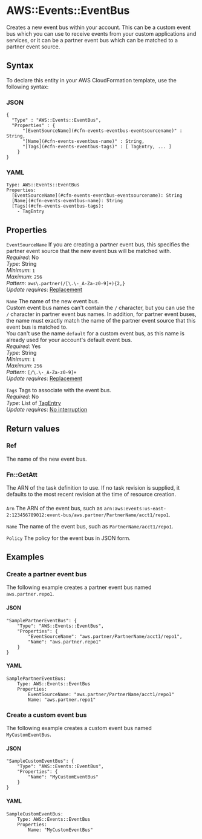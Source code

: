 # AWS::Events::EventBus<a name="aws-resource-events-eventbus"></a>

Creates a new event bus within your account\. This can be a custom event bus which you can use to receive events from your custom applications and services, or it can be a partner event bus which can be matched to a partner event source\.

## Syntax<a name="aws-resource-events-eventbus-syntax"></a>

To declare this entity in your AWS CloudFormation template, use the following syntax:

### JSON<a name="aws-resource-events-eventbus-syntax.json"></a>

```
{
  "Type" : "AWS::Events::EventBus",
  "Properties" : {
      "[EventSourceName](#cfn-events-eventbus-eventsourcename)" : String,
      "[Name](#cfn-events-eventbus-name)" : String,
      "[Tags](#cfn-events-eventbus-tags)" : [ TagEntry, ... ]
    }
}
```

### YAML<a name="aws-resource-events-eventbus-syntax.yaml"></a>

```
Type: AWS::Events::EventBus
Properties:
  [EventSourceName](#cfn-events-eventbus-eventsourcename): String
  [Name](#cfn-events-eventbus-name): String
  [Tags](#cfn-events-eventbus-tags):
    - TagEntry
```

## Properties<a name="aws-resource-events-eventbus-properties"></a>

`EventSourceName` <a name="cfn-events-eventbus-eventsourcename"></a>
If you are creating a partner event bus, this specifies the partner event source that the new event bus will be matched with\.  
_Required_: No  
_Type_: String  
_Minimum_: `1`  
_Maximum_: `256`  
_Pattern_: `aws\.partner(/[\.\-_A-Za-z0-9]+){2,}`  
_Update requires_: [Replacement](https://docs.aws.amazon.com/AWSCloudFormation/latest/UserGuide/using-cfn-updating-stacks-update-behaviors.html#update-replacement)

`Name` <a name="cfn-events-eventbus-name"></a>
The name of the new event bus\.  
Custom event bus names can't contain the `/` character, but you can use the `/` character in partner event bus names\. In addition, for partner event buses, the name must exactly match the name of the partner event source that this event bus is matched to\.  
You can't use the name `default` for a custom event bus, as this name is already used for your account's default event bus\.  
_Required_: Yes  
_Type_: String  
_Minimum_: `1`  
_Maximum_: `256`  
_Pattern_: `[/\.\-_A-Za-z0-9]+`  
_Update requires_: [Replacement](https://docs.aws.amazon.com/AWSCloudFormation/latest/UserGuide/using-cfn-updating-stacks-update-behaviors.html#update-replacement)

`Tags` <a name="cfn-events-eventbus-tags"></a>
Tags to associate with the event bus\.  
_Required_: No  
_Type_: List of [TagEntry](aws-properties-events-eventbus-tagentry.md)  
_Update requires_: [No interruption](https://docs.aws.amazon.com/AWSCloudFormation/latest/UserGuide/using-cfn-updating-stacks-update-behaviors.html#update-no-interrupt)

## Return values<a name="aws-resource-events-eventbus-return-values"></a>

### Ref<a name="aws-resource-events-eventbus-return-values-ref"></a>

The name of the new event bus\.

### Fn::GetAtt<a name="aws-resource-events-eventbus-return-values-fn--getatt"></a>

The ARN of the task definition to use\. If no task revision is supplied, it defaults to the most recent revision at the time of resource creation\.

#### <a name="aws-resource-events-eventbus-return-values-fn--getatt-fn--getatt"></a>

`Arn` <a name="Arn-fn::getatt"></a>
The ARN of the event bus, such as `arn:aws:events:us-east-2:123456789012:event-bus/aws.partner/PartnerName/acct1/repo1`\.

`Name` <a name="Name-fn::getatt"></a>
The name of the event bus, such as `PartnerName/acct1/repo1`\.

`Policy` <a name="Policy-fn::getatt"></a>
The policy for the event bus in JSON form\.

## Examples<a name="aws-resource-events-eventbus--examples"></a>

### Create a partner event bus<a name="aws-resource-events-eventbus--examples--Create_a_partner_event_bus"></a>

The following example creates a partner event bus named `aws.partner.repo1`\.

#### JSON<a name="aws-resource-events-eventbus--examples--Create_a_partner_event_bus--json"></a>

```
"SamplePartnerEventBus": {
    "Type": "AWS::Events::EventBus",
    "Properties": {
        "EventSourceName": "aws.partner/PartnerName/acct1/repo1",
        "Name": "aws.partner.repo1"
    }
}
```

#### YAML<a name="aws-resource-events-eventbus--examples--Create_a_partner_event_bus--yaml"></a>

```
SamplePartnerEventBus:
    Type: AWS::Events::EventBus
    Properties:
        EventSourceName: "aws.partner/PartnerName/acct1/repo1"
        Name: "aws.partner.repo1"
```

### Create a custom event bus<a name="aws-resource-events-eventbus--examples--Create_a_custom_event_bus"></a>

The following example creates a custom event bus named `MyCustomEventBus`\.

#### JSON<a name="aws-resource-events-eventbus--examples--Create_a_custom_event_bus--json"></a>

```
"SampleCustomEventBus": {
    "Type": "AWS::Events::EventBus",
    "Properties": {
        "Name": "MyCustomEventBus"
    }
}
```

#### YAML<a name="aws-resource-events-eventbus--examples--Create_a_custom_event_bus--yaml"></a>

```
SampleCustomEventBus:
    Type: AWS::Events::EventBus
    Properties:
        Name: "MyCustomEventBus"
```
